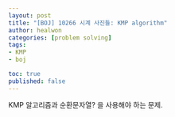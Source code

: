 ```yaml
---
layout: post
title: "[BOJ] 10266 시계 사진들: KMP algorithm"
author: healwon
categories: [problem solving]
tags:
- KMP
- boj

toc: true
published: false
---
```


KMP 알고리즘과 순환문자열? 을 사용해야 하는 문제.
